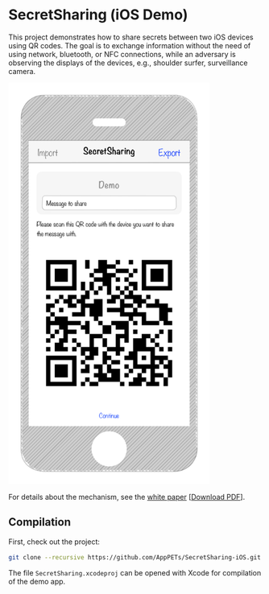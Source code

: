 # SecretSharing (iOS Demo)

This project demonstrates how to share secrets between two iOS devices using QR codes. The goal is to exchange information without the need of using network, bluetooth, or NFC connections, while an adversary is observing the displays of the devices, e.g., shoulder surfer, surveillance camera.

<img src="https://raw.githubusercontent.com/AppPETs/SecretSharing-Whitepaper/master/figures/mockup%403x.png" height="798px" width="400px" alt="Mockup of the user interface of the demo application."/>

For details about the mechanism, see the [white paper](https://github.com/AppPETs/SecretSharing-Whitepaper) [[Download PDF](https://github.com/AppPETs/SecretSharing-Whitepaper/releases/download/v1.0.0/article.pdf)].

## Compilation

First, check out the project:

```sh
git clone --recursive https://github.com/AppPETs/SecretSharing-iOS.git
```
The file `SecretSharing.xcodeproj` can be opened with Xcode for compilation of the demo app.
